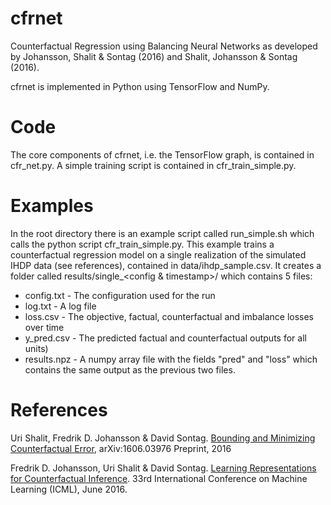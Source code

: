 # cfrnet
Counterfactual Regression using Balancing Neural Networks as developed by Johansson, Shalit & Sontag (2016) and Shalit, Johansson & Sontag (2016).

cfrnet is implemented in Python using TensorFlow and NumPy.

# Code

The core components of cfrnet, i.e. the TensorFlow graph, is contained in cfr_net.py.
A simple training script is contained in cfr_train_simple.py. 

# Examples

In the root directory there is an example script called run_simple.sh which calls the python script cfr_train_simple.py. This example trains a counterfactual regression model on a single realization of the simulated IHDP data (see references), contained in data/ihdp_sample.csv. It creates a folder called results/single_\<config & timestamp\>/ which contains 5 files: 

* config.txt - The configuration used for the run
* log.txt - A log file
* loss.csv - The objective, factual, counterfactual and imbalance losses over time
* y_pred.csv - The predicted factual and counterfactual outputs for all units)
* results.npz - A numpy array file with the fields "pred" and "loss" which contains the same output as the previous two files.

# References
Uri Shalit, Fredrik D. Johansson & David Sontag. [Bounding and Minimizing Counterfactual Error](https://arxiv.org/abs/1606.03976), arXiv:1606.03976 Preprint, 2016

Fredrik D. Johansson, Uri Shalit &  David Sontag. [Learning Representations for Counterfactual Inference](http://jmlr.org/proceedings/papers/v48/johansson16.pdf). 33rd International Conference on Machine Learning (ICML), June 2016.


